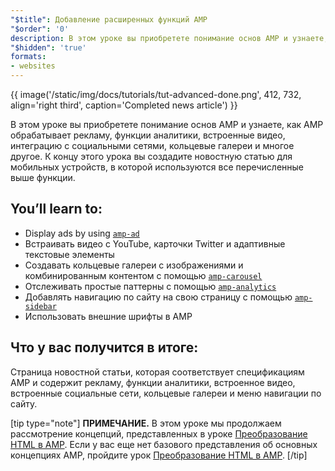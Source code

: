 ```yaml
---
"$title": Добавление расширенных функций AMP
"$order": '0'
description: В этом уроке вы приобретете понимание основ AMP и узнаете, как AMP обрабатывает рекламу, функции аналитики, встроенные видео, интеграцию с социальными сетями, кольцевые галереи и многое другое.
"$hidden": 'true'
formats:
- websites
---
```


{{ image('/static/img/docs/tutorials/tut-advanced-done.png', 412, 732, align='right third', caption='Completed news article') }}

В этом уроке вы приобретете понимание основ AMP и узнаете, как AMP обрабатывает рекламу, функции аналитики, встроенные видео, интеграцию с социальными сетями, кольцевые галереи и многое другое. К концу этого урока вы создадите новостную статью для мобильных устройств, в которой используются все перечисленные выше функции.

## You’ll learn to:

- Display ads by using [`amp-ad`](../../../../documentation/components/reference/amp-ad.md)
- Встраивать видео с YouTube, карточки Twitter и адаптивные текстовые элементы
- Создавать кольцевые галереи с изображениями и комбинированным контентом с помощью [`amp-carousel`](../../../../documentation/components/reference/amp-carousel.md)
- Отслеживать простые паттерны с помощью [`amp-analytics`](../../../../documentation/components/reference/amp-analytics.md)
- Добавлять навигацию по сайту на свою страницу с помощью [`amp-sidebar`](../../../../documentation/components/reference/amp-sidebar.md)
- Использовать внешние шрифты в AMP

## Что у вас получится в итоге:

Страница новостной статьи, которая соответствует спецификациям AMP и содержит рекламу, функции аналитики, встроенное видео, встроенные социальные сети, кольцевые галереи и меню навигации по сайту.

[tip type="note"] **ПРИМЕЧАНИЕ.** В этом уроке мы продолжаем рассмотрение концепций, представленных в уроке [Преобразование HTML в AMP](../../../../documentation/guides-and-tutorials/start/converting/index.md). Если у вас еще нет базового представления об основных концепциях AMP, пройдите урок [Преобразование HTML в AMP](../../../../documentation/guides-and-tutorials/start/converting/index.md). [/tip]
